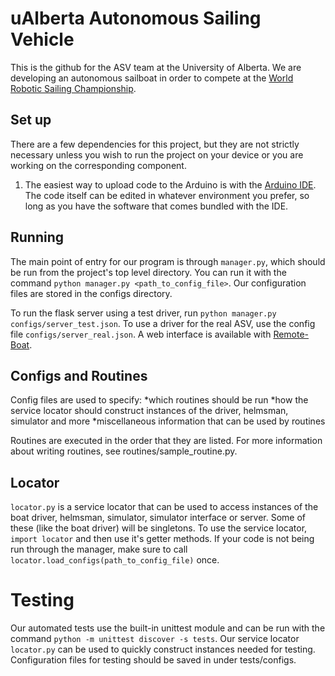 # uAlberta Autonomous Sailing Vehicle
This is the github for the ASV team at the University of Alberta. We are developing an autonomous sailboat in order to compete at the [World Robotic Sailing Championship](https://github.com/WRSC).

## Set up
There are a few dependencies for this project, but they are not strictly necessary unless you wish to run the project on your device or you are working on the corresponding component.

1. The easiest way to upload code to the Arduino is with the [Arduino IDE](https://www.arduino.cc/en/Guide/HomePage). The code itself can be edited in whatever environment you prefer, so long as you have the software that comes bundled with the IDE.


## Running
The main point of entry for our program is through `manager.py`, which should be run from the project's top level directory. You can run it with the command `python manager.py <path_to_config_file>`. Our configuration files are stored in the configs directory. 

To run the flask server using a test driver, run `python manager.py configs/server_test.json`. To use a driver for the real ASV, use the config file `configs/server_real.json`. A web interface is available with [Remote-Boat](https://github.com/Yash-Bhandari/Remote-Boat). 

## Configs and Routines
Config files are used to specify:
*which routines should be run
*how the service locator should construct instances of the driver, helmsman, simulator and more
*miscellaneous information that can be used by routines

Routines are executed in the order that they are listed. For more information about writing routines, see routines/sample_routine.py.

## Locator
`locator.py` is a service locator that can be used to access instances of the boat driver, helmsman, simulator, simulator interface or server. Some of these (like the boat driver) will be singletons. To use the service locator, `import locator` and then use it's getter methods. If your code is not being run through the manager, make sure to call `locator.load_configs(path_to_config_file)` once.

# Testing
Our automated tests use the built-in unittest module and can be run with the command `python -m unittest discover -s tests`. Our service locator `locator.py` can be used to quickly construct instances needed for testing. Configuration files for testing should be saved in under tests/configs.
